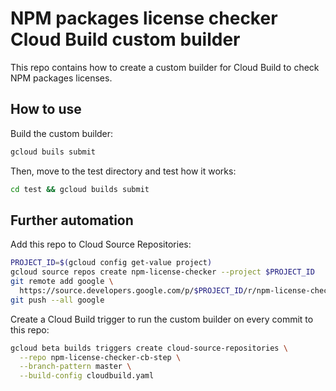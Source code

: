 # NPM packages license checker Cloud Build custom builder

This repo contains how to create a custom builder for Cloud Build to check NPM packages licenses.

## How to use

Build the custom builder:

```bash
gcloud buils submit
```

Then, move to the test directory and test how it works:

```bash
cd test && gcloud builds submit
```

## Further automation

Add this repo to Cloud Source Repositories:

```bash
PROJECT_ID=$(gcloud config get-value project)
gcloud source repos create npm-license-checker --project $PROJECT_ID
git remote add google \
  https://source.developers.google.com/p/$PROJECT_ID/r/npm-license-checker-cb-step
git push --all google
```

Create a Cloud Build trigger to run the custom builder on every commit to this repo:
```bash
gcloud beta builds triggers create cloud-source-repositories \
  --repo npm-license-checker-cb-step \
  --branch-pattern master \
  --build-config cloudbuild.yaml
```

